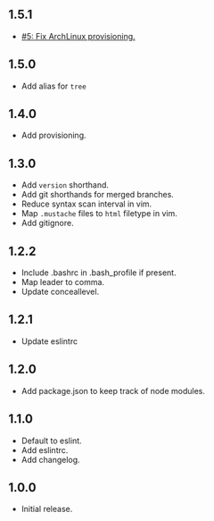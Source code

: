 ## 1.5.1
* [#5: Fix ArchLinux provisioning.](https://github.com/haensl/dotFiles/issues/5)

## 1.5.0
* Add alias for `tree`

## 1.4.0
* Add provisioning.

## 1.3.0
* Add `version` shorthand.
* Add git shorthands for merged branches.
* Reduce syntax scan interval in vim.
* Map `.mustache` files to `html` filetype in vim.
* Add gitignore.

## 1.2.2
* Include .bashrc in .bash_profile if present.
* Map leader to comma.
* Update conceallevel.

## 1.2.1
* Update eslintrc

## 1.2.0
* Add package.json to keep track of node modules.

## 1.1.0
* Default to eslint.
* Add eslintrc.
* Add changelog.

## 1.0.0
* Initial release.
